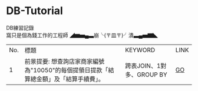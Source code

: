 # DB-Tutorial
DB練習記錄  
窩只是個為錢工作的工程師 ◢▆▅▄▃崩╰(〒皿〒)╯潰▃▄▅▇◣

<table>
  <tr>
  <td>
      No.
    </td>
    <td>
      標題
    </td>
    <td>
      KEYWORD
    </td>
    <td>
    LINK
    </td>
  </tr>
  <tr>
    <td>
      1
    </td>
    <td>
      前景提要: 想查詢店家商家編號為"10050"的每個提領日提款「結算總金額」及「結算手續費」。
    </td>
    <td>
      跨表JOIN、1對多、GROUP BY
    </td>
    <td>
      <a href="https://github.com/yuhsiang237/DB-Tutorial/blob/master/No/1/README.md">GO</a>
    </td>
  </tr>
</table>

